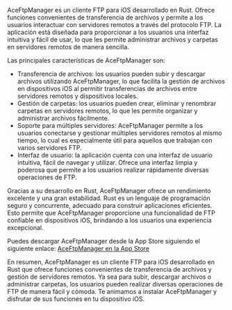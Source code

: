 AceFtpManager es un cliente FTP para iOS desarrollado en Rust. Ofrece funciones convenientes de transferencia de archivos y permite a los usuarios interactuar con servidores remotos a través del protocolo FTP. La aplicación está diseñada para proporcionar a los usuarios una interfaz intuitiva y fácil de usar, lo que les permite administrar archivos y carpetas en servidores remotos de manera sencilla.

Las principales características de AceFtpManager son:

- Transferencia de archivos: los usuarios pueden subir y descargar archivos utilizando AceFtpManager, lo que facilita la gestión de archivos en dispositivos iOS al permitir transferencias de archivos entre servidores remotos y dispositivos locales.
- Gestión de carpetas: los usuarios pueden crear, eliminar y renombrar carpetas en servidores remotos, lo que les permite organizar y administrar archivos fácilmente.
- Soporte para múltiples servidores: AceFtpManager permite a los usuarios conectarse y gestionar múltiples servidores remotos al mismo tiempo, lo cual es especialmente útil para aquellos que trabajan con varios servidores FTP.
- Interfaz de usuario: la aplicación cuenta con una interfaz de usuario intuitiva, fácil de navegar y utilizar. Ofrece una interfaz limpia y poderosa que permite a los usuarios realizar rápidamente diversas operaciones de FTP.

Gracias a su desarrollo en Rust, AceFtpManager ofrece un rendimiento excelente y una gran estabilidad. Rust es un lenguaje de programación seguro y concurrente, adecuado para construir aplicaciones eficientes. Esto permite que AceFtpManager proporcione una funcionalidad de FTP confiable en dispositivos iOS, brindando a los usuarios una experiencia excepcional.

Puedes descargar AceFtpManager desde la App Store siguiendo el siguiente enlace: [AceFtpManager en la App Store](https://apps.apple.com/us/app/ace-ftp-manager/id6445859177)

En resumen, AceFtpManager es un cliente FTP para iOS desarrollado en Rust que ofrece funciones convenientes de transferencia de archivos y gestión de servidores remotos. Ya sea para subir, descargar archivos o administrar carpetas, los usuarios pueden realizar diversas operaciones de FTP de manera fácil y cómoda. Te animamos a instalar AceFtpManager y disfrutar de sus funciones en tu dispositivo iOS.
